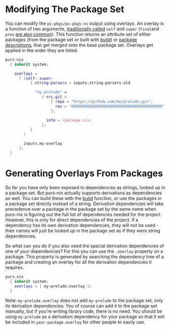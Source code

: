 # Modifying The Package Set

You can modify the `ps-pkgs/ps-pkgs-ns` output using overlays. An overlay is a function of two arguments, [traditionally called](https://nixos.org/manual/nixpkgs/stable/#sec-overlays-definition) `self` and `super` (`final`and `prev` [are also common](https://nixos.org/manual/nixpkgs/stable/#how-to-override-a-lua-package-using-overlays)). This function returns an attribute set of either packages (from the package set or built with [build](adding-packages.md#build)) or [package descriptions](adding-packages.md#package-set-git), that get merged onto the base package set. Overlays get applied in the order they are listed.

```nix
purs-nix
  { inherit system;

    overlays =
      [ (self: super:
           { string-parsers = inputs.string-parsers-old

             "my.prelude" =
                { src.git =
                    { repo = "https://github.com/me/prelude.git";
                      rev = "0000000000000000000000000000000000000000";
                    };

                  info = /package.nix;
                };
           }
        )

        inputs.my-overlay
      ];
  }
```

# Generating Overlays From Packages

So far you have only been exposed to dependencies as strings, looked up in a package set. But purs-nix actually supports derivations as dependencies as well. You can build these with the [build](adding-packages.md#build) function, or use the packages in a package set directly instead of a string. Derivation dependencies will take precedence over a package in the package set by the same name when purs-nix is figuring out the full list of dependencies needed for the project. However, this is only for *direct* dependencies of the project. If a dependency has its own derivation dependencies, they will not be used - their names will just be looked up in the package set as if they were string dependencies.

So what can you do if you also need the special derivation dependencies of one of your dependencies? For this you can use the `.overlay` property on a package. This property is generated by searching the dependency tree of a package and creating an overlay for all the derivation dependencies it requires.

```nix
purs-nix
  { inherit system;
    overlays = [ my-prelude.overlay ];
  }
```

Note: `my-prelude.overlay` does not add `my-prelude` to the package set, only its derivation dependencies. You of course can add it to the package set manually, but if you're writing library code, there is no need. You should be using `my-prelude` as a derivation dependency for your package so that it will be included in `your-package.overlay` for other people to easily use.
